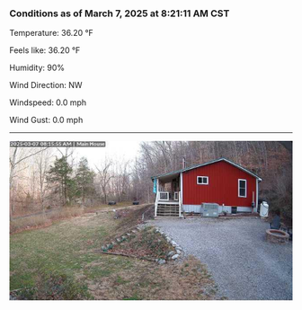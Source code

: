 ### Conditions as of March 7, 2025 at 8:21:11 AM CST 

Temperature: 36.20 &deg;F

Feels like: 36.20 &deg;F

Humidity: 90%

Wind Direction: NW

Windspeed: 0.0 mph

Wind Gust: 0.0 mph

---

<img src="./images/latest.jpeg"/>

